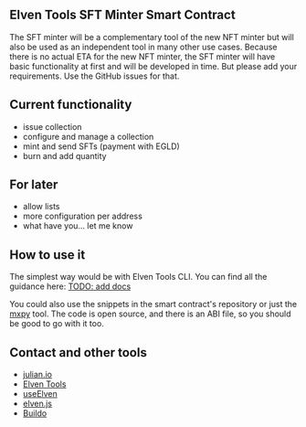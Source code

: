 ## Elven Tools SFT Minter Smart Contract

The SFT minter will be a complementary tool of the new NFT minter but will also be used as an independent tool in many other use cases. Because there is no actual ETA for the new NFT minter, the SFT minter will have basic functionality at first and will be developed in time. But please add your requirements. Use the GitHub issues for that.

## Current functionality

- issue collection
- configure and manage a collection
- mint and send SFTs (payment with EGLD)
- burn and add quantity

## For later

- allow lists
- more configuration per address
- what have you... let me know

## How to use it

The simplest way would be with Elven Tools CLI. You can find all the guidance here: [TODO: add docs]()

You could also use the snippets in the smart contract's repository or just the [mxpy](https://docs.multiversx.com/sdk-and-tools/sdk-py/mxpy-cli) tool. The code is open source, and there is an ABI file, so you should be good to go with it too.

## Contact and other tools

- [julian.io](https://www.julian.io)
- [Elven Tools](https://www.elven.tools)
- [useElven](https://www.useelven.com)
- [elven.js](https://www.elvenjs.com)
- [Buildo](https://www.buildobegins.com)
